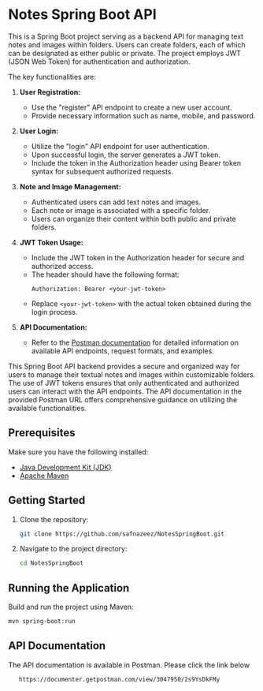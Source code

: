 # Notes Spring Boot API

This is a Spring Boot project serving as a backend API for managing text notes and images within folders. Users can create folders, each of which can be designated as either public or private. The project employs JWT (JSON Web Token) for authentication and authorization.

The key functionalities are:

1. **User Registration:**
   - Use the "register" API endpoint to create a new user account.
   - Provide necessary information such as name, mobile, and password.

2. **User Login:**
   - Utilize the "login" API endpoint for user authentication.
   - Upon successful login, the server generates a JWT token.
   - Include the token in the Authorization header using Bearer token syntax for subsequent authorized requests.

3. **Note and Image Management:**
   - Authenticated users can add text notes and images.
   - Each note or image is associated with a specific folder.
   - Users can organize their content within both public and private folders.

4. **JWT Token Usage:**
   - Include the JWT token in the Authorization header for secure and authorized access.
   - The header should have the following format:
     ```
     Authorization: Bearer <your-jwt-token>
     ```
   - Replace `<your-jwt-token>` with the actual token obtained during the login process.

5. **API Documentation:**
   - Refer to the [Postman documentation](https://documenter.postman.com/view/4630964/S1LsXVJy) for detailed information on available API endpoints, request formats, and examples.

This Spring Boot API backend provides a secure and organized way for users to manage their textual notes and images within customizable folders. The use of JWT tokens ensures that only authenticated and authorized users can interact with the API endpoints. The API documentation in the provided Postman URL offers comprehensive guidance on utilizing the available functionalities.

## Prerequisites

Make sure you have the following installed:

- [Java Development Kit (JDK)](https://adoptopenjdk.net/)
- [Apache Maven](https://maven.apache.org/)

## Getting Started

1. Clone the repository:

    ```bash
    git clone https://github.com/safnazeez/NotesSpringBoot.git
    ```

2. Navigate to the project directory:

    ```bash
    cd NotesSpringBoot
    ```

## Running the Application

Build and run the project using Maven:

```bash
mvn spring-boot:run
```

## API Documentation
The API documentation is available in Postman. Please click the link below

```bash
   https://documenter.getpostman.com/view/3047950/2s9YsDkFMy
```
